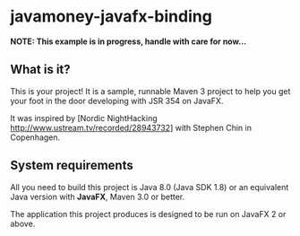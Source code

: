 javamoney-javafx-binding
========================

**NOTE: This example is in progress, handle with care for now...**

What is it?
-----------

This is your project! It is a sample, runnable Maven 3 project to help you get your foot in the door developing with JSR 354 on JavaFX. 

It was inspired by [Nordic NightHacking http://www.ustream.tv/recorded/28943732] with Stephen Chin in Copenhagen.

System requirements
-------------------

All you need to build this project is Java 8.0 (Java SDK 1.8) or an equivalent Java version with **JavaFX**, Maven 3.0 or better.

The application this project produces is designed to be run on JavaFX 2 or above.